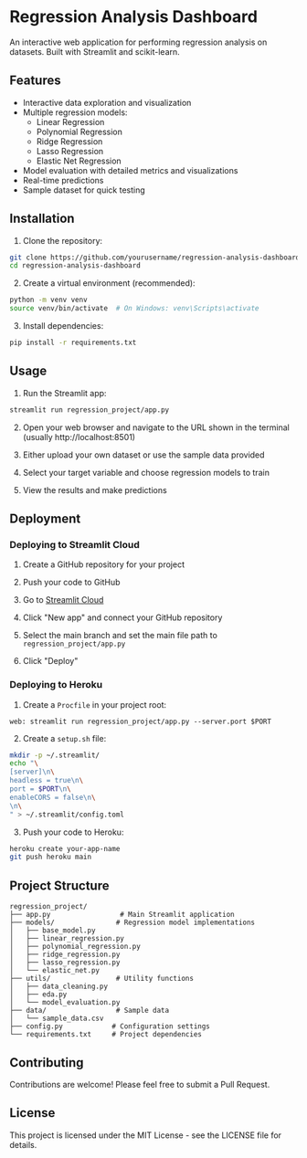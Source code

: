 # Regression Analysis Dashboard

An interactive web application for performing regression analysis on datasets. Built with Streamlit and scikit-learn.

## Features

- Interactive data exploration and visualization
- Multiple regression models:
  - Linear Regression
  - Polynomial Regression
  - Ridge Regression
  - Lasso Regression
  - Elastic Net Regression
- Model evaluation with detailed metrics and visualizations
- Real-time predictions
- Sample dataset for quick testing

## Installation

1. Clone the repository:
```bash
git clone https://github.com/yourusername/regression-analysis-dashboard.git
cd regression-analysis-dashboard
```

2. Create a virtual environment (recommended):
```bash
python -m venv venv
source venv/bin/activate  # On Windows: venv\Scripts\activate
```

3. Install dependencies:
```bash
pip install -r requirements.txt
```

## Usage

1. Run the Streamlit app:
```bash
streamlit run regression_project/app.py
```

2. Open your web browser and navigate to the URL shown in the terminal (usually http://localhost:8501)

3. Either upload your own dataset or use the sample data provided

4. Select your target variable and choose regression models to train

5. View the results and make predictions

## Deployment

### Deploying to Streamlit Cloud

1. Create a GitHub repository for your project

2. Push your code to GitHub

3. Go to [Streamlit Cloud](https://streamlit.io/cloud)

4. Click "New app" and connect your GitHub repository

5. Select the main branch and set the main file path to `regression_project/app.py`

6. Click "Deploy"

### Deploying to Heroku

1. Create a `Procfile` in your project root:
```
web: streamlit run regression_project/app.py --server.port $PORT
```

2. Create a `setup.sh` file:
```bash
mkdir -p ~/.streamlit/
echo "\
[server]\n\
headless = true\n\
port = $PORT\n\
enableCORS = false\n\
\n\
" > ~/.streamlit/config.toml
```

3. Push your code to Heroku:
```bash
heroku create your-app-name
git push heroku main
```

## Project Structure

```
regression_project/
├── app.py                 # Main Streamlit application
├── models/               # Regression model implementations
│   ├── base_model.py
│   ├── linear_regression.py
│   ├── polynomial_regression.py
│   ├── ridge_regression.py
│   ├── lasso_regression.py
│   └── elastic_net.py
├── utils/                # Utility functions
│   ├── data_cleaning.py
│   ├── eda.py
│   └── model_evaluation.py
├── data/                 # Sample data
│   └── sample_data.csv
├── config.py            # Configuration settings
└── requirements.txt     # Project dependencies
```

## Contributing

Contributions are welcome! Please feel free to submit a Pull Request.

## License

This project is licensed under the MIT License - see the LICENSE file for details. 